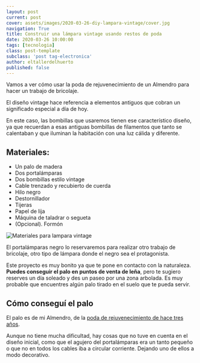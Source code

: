 ```yaml
---
layout: post
current: post
cover: assets/images/2020-03-26-diy-lampara-vintage/cover.jpg
navigation: True
title: Construir una lámpara vintage usando restos de poda
date: 2020-03-26 10:00:00
tags: [tecnologia]
class: post-template
subclass: 'post tag-electronica'
author: eltallerdelhuerto
published: false
---
```


Vamos a ver cómo usar la poda de rejuvenecimiento de un Almendro para hacer un trabajo de bricolaje.

El diseño vintage hace referencia a elementos antiguos que cobran un significado especial a día de hoy. 

En este caso, las bombillas que usaremos tienen ese característico diseño, ya que recuerdan a esas antiguas bombillas de filamentos que tanto se calentaban y que iluminan la habitación con una luz cálida y diferente.

## Materiales:
- Un palo de madera
- Dos portalámparas
- Dos bombillas estilo vintage
- Cable trenzado y recubierto de cuerda
- Hilo negro
- Destornillador
- Tijeras
- Papel de lija
- Máquina de taladrar o segueta
- (Opcional). Formón

![Materiales para lampara vintage](assets/images/2020-03-26-diy-lampara-vintage/materials.jpg "Materiales para lampara vintage")

El portalámparas negro lo reservaremos para realizar otro trabajo de bricolaje, otro tipo de lámpara donde el negro sea el protagonista.

Este proyecto es muy bonito ya que te pone en contacto con la naturaleza. **Puedes conseguir el palo en puntos de venta de leña**, pero te sugiero reserves un día soleado y des un paseo por una zona arbolada. Es muy probable que encuentres algún palo tirado en el suelo que te pueda servir. 

## Cómo conseguí el palo
El palo es de mi Almendro, de la [poda de rejuvenecimiento de hace tres años](poda-rejuvenecimiento-almendro).

Aunque no tiene mucha dificultad, hay cosas que no tuve en cuenta en el diseño inicial, como que el agujero del portalámparas era un tanto pequeño o que no en todos los cables iba a circular corriente. Dejando uno de ellos a modo decorativo. 
